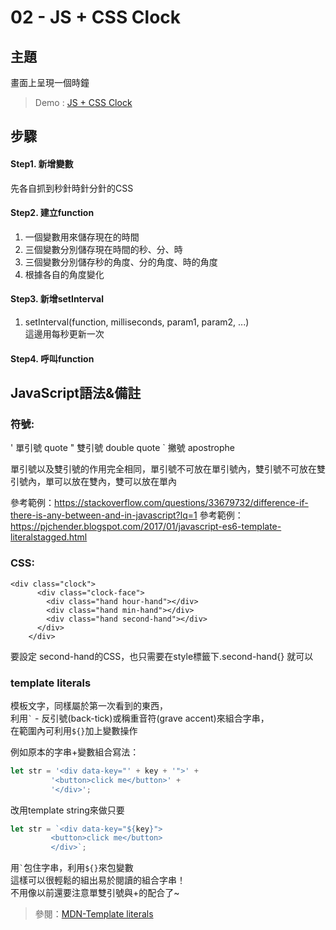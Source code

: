 # **02 - JS + CSS Clock**

## **主題**
畫面上呈現一個時鐘  

>Demo : [JS + CSS Clock](https://des86532.github.io/javascript-30/02_JS-and-CSS-Clock/index.html)

## **步驟**
#### Step1. 新增變數
先各自抓到秒針時針分針的CSS
#### Step2. 建立function
1. 一個變數用來儲存現在的時間
2. 三個變數分別儲存現在時間的秒、分、時
3. 三個變數分別儲存秒的角度、分的角度、時的角度
4. 根據各自的角度變化
#### Step3. 新增setInterval
1. setInterval(function, milliseconds, param1, param2, ...)  
這邊用每秒更新一次
#### Step4.  呼叫function

## **JavaScript語法&備註**
### **符號**:
' 單引號  quote
" 雙引號  double quote
` 撇號    apostrophe　

單引號以及雙引號的作用完全相同，單引號不可放在單引號內，雙引號不可放在雙引號內，單可以放在雙內，雙可以放在單內

參考範例：https://stackoverflow.com/questions/33679732/difference-if-there-is-any-between-and-in-javascript?lq=1
參考範例：https://pjchender.blogspot.com/2017/01/javascript-es6-template-literalstagged.html

### **CSS**:
```
<div class="clock">
      <div class="clock-face">
        <div class="hand hour-hand"></div>
        <div class="hand min-hand"></div>
        <div class="hand second-hand"></div>
      </div>
    </div>
```    
    
要設定 second-hand的CSS，也只需要在style標籤下.second-hand{} 就可以

### **template literals**
模板文字，同樣屬於第一次看到的東西，  
利用`` ` `` - 反引號(back-tick)或稱重音符(grave accent)來組合字串，  
在範圍內可利用`${}`加上變數操作

例如原本的字串+變數組合寫法：
```javascript
let str = '<div data-key="' + key + '">' +
         '<button>click me</button>' +
         '</div>';
```
改用template string來做只要
```javascript
let str = `<div data-key="${key}">
         <button>click me</button>
         </div>`;
```
用`` ` ``包住字串，利用`${}`來包變數  
這樣可以很輕鬆的組出易於閱讀的組合字串！  
不用像以前還要注意單雙引號與+的配合了~
>參閱：[MDN-Template literals](https://developer.mozilla.org/en-US/docs/Web/JavaScript/Reference/Template_literals)


